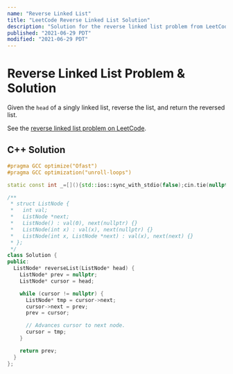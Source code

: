 ```yaml
---
name: "Reverse Linked List"
title: "LeetCode Reverse Linked List Solution"
description: "Solution for the reverse linked list problem from LeetCode."
published: "2021-06-29 PDT"
modified: "2021-06-29 PDT"
---
```


# Reverse Linked List Problem & Solution

Given the `head` of a singly linked list, reverse the list, and return the reversed list.

See the [reverse linked list problem on LeetCode](https://leetcode.com/problems/reverse-linked-list).

## C++ Solution

```cpp
#pragma GCC optimize("Ofast")
#pragma GCC optimization("unroll-loops")

static const int _=[](){std::ios::sync_with_stdio(false);cin.tie(nullptr);cout.tie(nullptr);return 0;}();

/**
 * struct ListNode {
 *   int val;
 *   ListNode *next;
 *   ListNode() : val(0), next(nullptr) {}
 *   ListNode(int x) : val(x), next(nullptr) {}
 *   ListNode(int x, ListNode *next) : val(x), next(next) {}
 * };
 */
class Solution {
public:
  ListNode* reverseList(ListNode* head) {
    ListNode* prev = nullptr;
    ListNode* cursor = head;

    while (cursor != nullptr) {
      ListNode* tmp = cursor->next;
      cursor->next = prev;
      prev = cursor;

      // Advances cursor to next node.
      cursor = tmp;
    }

    return prev;
  }
};
```
